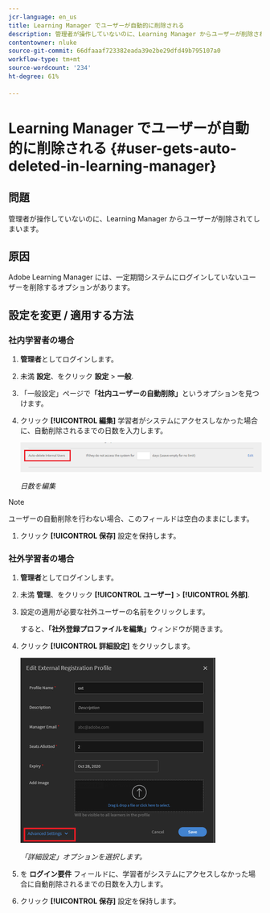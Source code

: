 ```yaml
---
jcr-language: en_us
title: Learning Manager でユーザーが自動的に削除される
description: 管理者が操作していないのに、Learning Manager からユーザーが削除されてしまいます。
contentowner: nluke
source-git-commit: 66dfaaaf723382eada39e2be29dfd49b795107a0
workflow-type: tm+mt
source-wordcount: '234'
ht-degree: 61%

---
```




# Learning Manager でユーザーが自動的に削除される {#user-gets-auto-deleted-in-learning-manager}

## 問題

管理者が操作していないのに、Learning Manager からユーザーが削除されてしまいます。

## 原因

Adobe Learning Manager には、一定期間システムにログインしていないユーザーを削除するオプションがあります。

## 設定を変更 / 適用する方法

### 社内学習者の場合

1. **管理者**&#x200B;としてログインします。
1. 未満 **設定**、をクリック **設定** > **一般**.
1. 「一般設定」ページで&#x200B;**「社内ユーザーの自動削除」**&#x200B;というオプションを見つけます。
1. クリック **[!UICONTROL 編集]** 学習者がシステムにアクセスしなかった場合に、自動削除されるまでの日数を入力します。

   ![](assets/cp-autodelete-internal.png)

   *日数を編集*

>[!NOTE]
>
>   ユーザーの自動削除を行わない場合、このフィールドは空白のままにします。


1. クリック **[!UICONTROL 保存]** 設定を保持します。

### 社外学習者の場合

1. **管理者**&#x200B;としてログインします。
1. 未満 **管理**、をクリック **[!UICONTROL ユーザー]** > **[!UICONTROL 外部]**.
1. 設定の適用が必要な社外ユーザーの名前をクリックします。

   すると、**「社外登録プロファイルを編集」**&#x200B;ウィンドウが開きます。

1. クリック **[!UICONTROL 詳細設定]** をクリックします。

   ![](assets/cp-autodelete-external.png)

   *「詳細設定」オプションを選択します。*

1. を **ログイン要件** フィールドに、学習者がシステムにアクセスしなかった場合に自動削除されるまでの日数を入力します。
1. クリック **[!UICONTROL 保存]** 設定を保持します。
